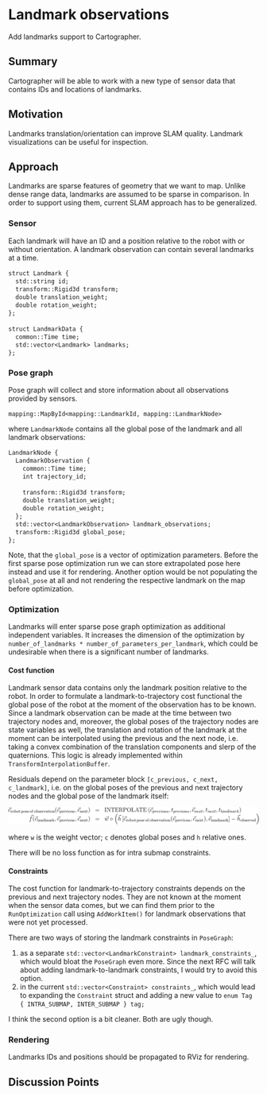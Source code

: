 # Landmark observations
Add landmarks support to Cartographer.

## Summary
[summary]: #summary
Cartographer will be able to work with a new type of sensor data that contains IDs and locations of landmarks.

## Motivation
[motivation]: #motivation
Landmarks translation/orientation can improve SLAM quality. Landmark visualizations can be useful for inspection.

## Approach
[approach]: #approach
Landmarks are sparse features of geometry that we want to map. Unlike dense range data, landmarks are assumed to be sparse in comparison. In order to support using them, current SLAM approach has to be generalized. 

### Sensor
Each landmark will have an ID and a position relative to the robot with or without orientation. A landmark observation can contain several landmarks at a time.

```
struct Landmark {
  std::string id;
  transform::Rigid3d transform;
  double translation_weight;
  double rotation_weight;
};

struct LandmarkData {
  common::Time time;
  std::vector<Landmark> landmarks;
};
```

### Pose graph
Pose graph will collect and store information about all observations provided by sensors.
```
mapping::MapById<mapping::LandmarkId, mapping::LandmarkNode>
```
where `LandmarkNode` contains all the global pose of the landmark and all landmark observations:

```
LandmarkNode {
  LandmarkObservation {
    common::Time time;
    int trajectory_id;
    
    transform::Rigid3d transform;
    double translation_weight;
    double rotation_weight;
  };
  std::vector<LandmarkObservation> landmark_observations;
  transform::Rigid3d global_pose;
};
```
Note, that the `global_pose` is a vector of optimization parameters. Before the first sparse pose optimization run we can store extrapolated pose here instead and use it for rendering. Another option would be not populating the `global_pose` at all and not rendering the respective landmark on the map before optimization.


### Optimization
Landmarks will enter sparse pose graph optimization as additional independent variables. It increases the dimension of the optimization by `number_of_landmarks * number_of_parameters_per_landmark`, which could be undesirable when there is a significant number of landmarks. 

#### Cost function
Landmark sensor data contains only the landmark position relative to the robot. In order to formulate a landmark-to-trajectory cost functional the global pose of the robot at the moment of the observation has to be known. Since a landmark observation can be made at the time between two trajectory nodes and, moreover, the global poses of the trajectory nodes are state variables as well, the translation and rotation of the landmark at the moment can be interpolated using the previous and the next node, i.e. taking a convex combination of the translation components and slerp of the quaternions. This logic is already implemented within `TransformInterpolationBuffer`. 

Residuals depend on the parameter block `[c_previous, c_next, c_landmark]`, i.e. on the global poses of the previous and next trajectory nodes and the global pose of the landmark itself:

![component diagram](0000-assets/cost.png "Cost function")

where `w` is the weight vector; `c` denotes global poses and `h` relative ones. 

There will be no loss function as for intra submap constraints. 

#### Constraints
The cost function for landmark-to-trajectory constraints depends on the previous and next trajectory nodes. They are not known at the moment when the sensor data comes, but we can find them prior to the `RunOptimization` call using `AddWorkItem()` for landmark observations that were not yet processed.

There are two ways of storing the landmark constraints in `PoseGraph`:

1.  as a separate `std::vector<LandmarkConstraint> landmark_constraints_`, which would bloat the `PoseGraph` even more. Since the next RFC will talk about adding landmark-to-landmark constraints, I would try to avoid this option.
1. in the current `std::vector<Constraint> constraints_`, which would lead to expanding the `Constraint` struct and adding  a new value to `enum Tag { INTRA_SUBMAP, INTER_SUBMAP } tag;`

I think the second option is a bit cleaner. Both are ugly though.


### Rendering
Landmarks IDs and positions should be propagated to RViz for rendering.

## Discussion Points
[discussion]: #discussion
